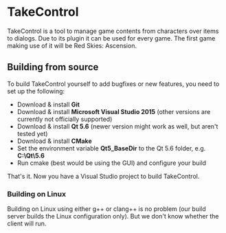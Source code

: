 # TakeControl
TakeControl is a tool to manage game contents from characters over items to dialogs. Due to its plugin it can be used for every game. The first game making use of it will be Red Skies: Ascension.

## Building from source

To build TakeControl yourself to add bugfixes or new features, you need to set up the following:

* Download & install **Git**
* Download & install **Microsoft Visual Studio 2015** (other versions are currently not officially supported)
* Download & install **Qt 5.6** (newer version might work as well, but aren't tested yet)
* Download & install **CMake**
* Set the environment variable **Qt5_BaseDir** to the Qt 5.6 folder, e.g. **C:\Qt\5.6**
* Run cmake (best would be using the GUI) and configure your build

That's it. Now you have a Visual Studio project to build TakeControl.

### Building on Linux

Building on Linux using either g++ or clang++ is no problem (our build server builds the Linux configuration only). But we don't know whether the client will run.
